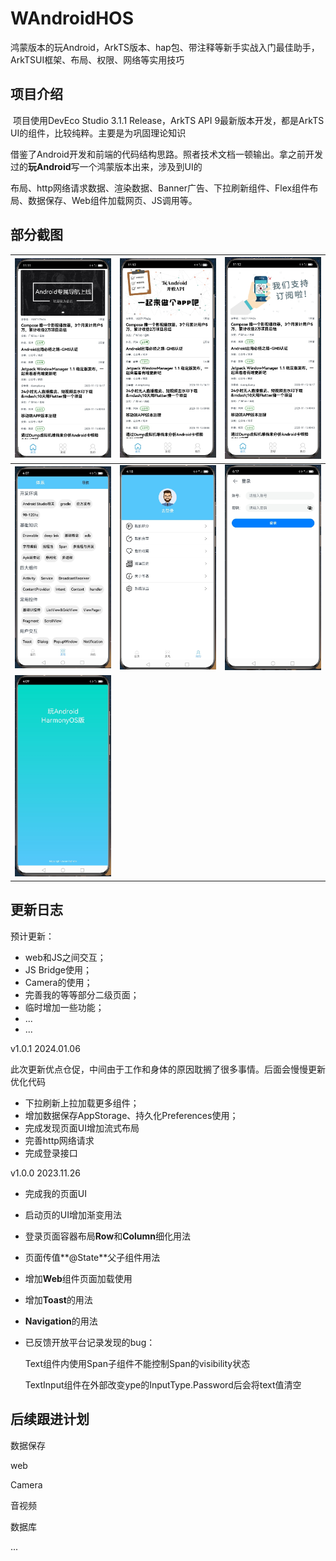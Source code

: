 # WAndroidHOS
鸿蒙版本的玩Android，ArkTS版本、hap包、带注释等新手实战入门最佳助手，ArkTSUI框架、布局、权限、网络等实用技巧

## 项目介绍

​	项目使用DevEco Studio 3.1.1 Release，ArkTS API 9最新版本开发，都是ArkTS UI的组件，比较纯粹。主要是为巩固理论知识

借鉴了Android开发和前端的代码结构思路。照者技术文档一顿输出。拿之前开发过的**玩Android**写一个鸿蒙版本出来，涉及到UI的

布局、http网络请求数据、渲染数据、Banner广告、下拉刷新组件、Flex组件布局、数据保存、Web组件加载网页、JS调用等。

## 部分截图

| ![](screenshot/1.png) | ![](screenshot/2.png) | ![](screenshot/3.png) |
| --------------------- | --------------------- | --------------------- |
| ![](screenshot/7.png) | ![](screenshot/4.png) | ![](screenshot/5.png) |
| ![](screenshot/6.png) |                       |                       |



## 更新日志

预计更新：

- web和JS之间交互；
- JS Bridge使用；
- Camera的使用；
- 完善我的等等部分二级页面；
- 临时增加一些功能；
- ...
- ...

v1.0.1 2024.01.06

此次更新优点仓促，中间由于工作和身体的原因耽搁了很多事情。后面会慢慢更新优化代码

- 下拉刷新上拉加载更多组件；
- 增加数据保存AppStorage、持久化Preferences使用；
- 完成发现页面UI增加流式布局
- 完善http网络请求
- 完成登录接口

v1.0.0 2023.11.26

- 完成我的页面UI

- 启动页的UI增加渐变用法

- 登录页面容器布局**Row**和**Column**细化用法

- 页面传值**@State**父子组件用法

- 增加**Web**组件页面加载使用

- 增加**Toast**的用法

- **Navigation**的用法

- 已反馈开放平台记录发现的bug：

  Text组件内使用Span子组件不能控制Span的visibility状态

  TextInput组件在外部改变ype的InputType.Password后会将text值清空

  

## 后续跟进计划

数据保存

web

Camera

音视频

数据库

...
